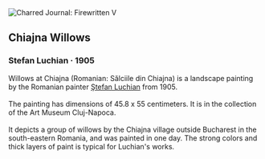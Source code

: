 <div class="artwork-of-the-day">
  <div class="container">
    <div class="img-wrapper">
      <img
        src="https://uploads0.wikiart.org/images/stefan-luchian/chiajna-willows.jpg"
        alt="Charred Journal: Firewritten V" />
    </div>
    <div class="artwork-detail">
      <div class="artwork-origin"> 
        <h2 class="artwork-name">Chiajna Willows</h2>
        <h3 class="artist">
          Stefan Luchian
                    ·  1905
        </h3>
      </div>
      <p class="description">
        <span class="artwork-description-text ng-binding" ng-bind-html="viewModel.ArtworkOfTheDay.Description | unsafe">Willows at Chiajna (Romanian: Sălciile din Chiajna) is a landscape painting by the Romanian painter <a target="_blank" href="/en/stefan-luchian">Ştefan Luchian</a> from 1905.
<br>
<br>The painting has dimensions of 45.8 x 55 centimeters. It is in the collection of the Art Museum Cluj-Napoca.
<br>
<br>It depicts a group of willows by the Chiajna village outside Bucharest in the south-eastern Romania, and was painted in one day. The strong colors and thick layers of paint is typical for Luchian's works.</span>
                        <div class="text-shadow-container" ng-show="showShadow" style=""></div>
      </p>
    </div>
  </div>

</div>
